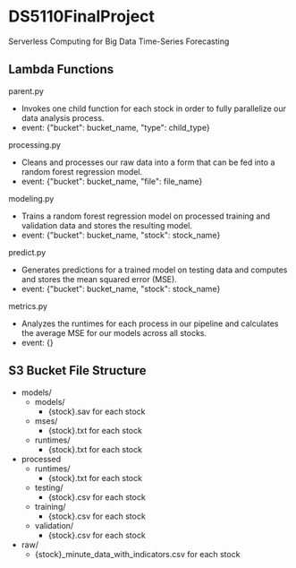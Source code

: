 # DS5110FinalProject
Serverless Computing for Big Data Time-Series Forecasting

## Lambda Functions

parent.py
 * Invokes one child function for each stock in order to fully parallelize our data analysis process.
 * event: {"bucket": bucket_name, "type": child_type}

processing.py
  * Cleans and processes our raw data into a form that can be fed into a random forest regression model.
  * event: {"bucket": bucket_name, "file": file_name}

modeling.py
  * Trains a random forest regression model on processed training and validation data and stores the resulting model.
  * event: {"bucket": bucket_name, "stock": stock_name}

predict.py
  * Generates predictions for a trained model on testing data and computes and stores the mean squared error (MSE).
  * event: {"bucket": bucket_name, "stock": stock_name}

metrics.py
  * Analyzes the runtimes for each process in our pipeline and calculates the average MSE for our models across all stocks.
  * event: {}

## S3 Bucket File Structure

 * models/
   * models/
     * {stock}.sav for each stock
   * mses/
     * {stock}.txt for each stock
   * runtimes/
     * {stock}.txt for each stock
 * processed
   * runtimes/
     * {stock}.txt for each stock
   * testing/
     * {stock}.csv for each stock
   * training/
     * {stock}.csv for each stock
   * validation/
     * {stock}.csv for each stock
 * raw/
   * {stock}_minute_data_with_indicators.csv for each stock
